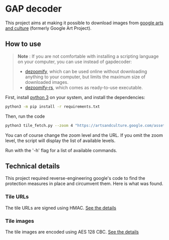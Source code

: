 # GAP decoder

This project aims at making it possible to download images from
[google arts and culture](https://artsandculture.google.com/)
(formerly Google Art Project).

## How to use

> **Note** : If you are not comfortable with installing a scripting language on your computer, you can use instead of gapdecoder:
> - [dezoomify](https://ophir.alwaysdata.net/dezoomify/dezoomify.html), which can be used online without downloading anything to your computer, but limits the maximum size of downloaded images. 
> - [dezoomify-rs](https://github.com/lovasoa/dezoomify-rs#dezoomify-rs), which comes as ready-to-use executable. 


First, install [python 3](https://www.python.org/) on your system,
and install the dependencies:

```bash
python3 -m pip install -r requirements.txt 
```

Then, run the code

```bash
python3 tile_fetch.py --zoom 4 "https://artsandculture.google.com/asset/the-water-carrier-la-aguadora/UwE2fGsMlWHuMg"
```

You can of course change the zoom level and the URL.
If you omit the zoom level, the script will display the list of available levels.

Run with the '-h' flag for a list of available commands.

## Technical details

This project required reverse-engineering google's code to find 
the protection measures in place and circumvent them.
Here is what was found.

### Tile URLs

The tile URLs are signed using HMAC.
[See the details](./tile_fetch.py)

### Tile images

The tile images are encoded using AES 128 CBC.
[See the details](./decryption.py)
